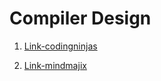 # Compiler Design

1. [Link-codingninjas](https://www.codingninjas.com/studio/library/compiler-design-interview-questions)

2. [Link-mindmajix](https://mindmajix.com/compiler-design-interview-questions)
